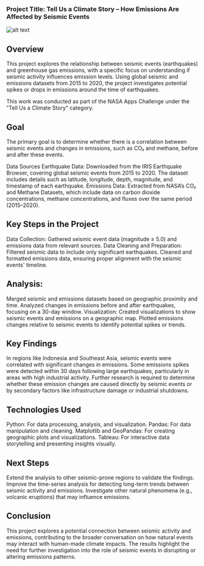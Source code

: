 
### Project Title: Tell Us a Climate Story – How Emissions Are Affected by Seismic Events

![alt text](<DALL·E 2024-10-06 11.11.42 - A detailed visual representation showing the relationship between CO2 emissions and Earth's climate. On one side of the image, factories, vehicles, an.webp>)
## Overview
This project explores the relationship between seismic events (earthquakes) and greenhouse gas emissions, with a specific focus on understanding if seismic activity influences emission levels. Using global seismic and emissions datasets from 2015 to 2020, the project investigates potential spikes or drops in emissions around the time of earthquakes.

This work was conducted as part of the NASA Apps Challenge under the "Tell Us a Climate Story" category.

## Goal
The primary goal is to determine whether there is a correlation between seismic events and changes in emissions, such as CO₂ and methane, before and after these events.

Data Sources
Earthquake Data: Downloaded from the IRIS Earthquake Browser, covering global seismic events from 2015 to 2020. The dataset includes details such as latitude, longitude, depth, magnitude, and timestamp of each earthquake.
Emissions Data: Extracted from NASA’s CO₂ and Methane Datasets, which include data on carbon dioxide concentrations, methane concentrations, and fluxes over the same period (2015–2020).

## Key Steps in the Project
Data Collection: Gathered seismic event data (magnitude ≥ 5.0) and emissions data from relevant sources.
Data Cleaning and Preparation:
Filtered seismic data to include only significant earthquakes.
Cleaned and formatted emissions data, ensuring proper alignment with the seismic events' timeline.

## Analysis:
Merged seismic and emissions datasets based on geographic proximity and time.
Analyzed changes in emissions before and after earthquakes, focusing on a 30-day window.
Visualization:
Created visualizations to show seismic events and emissions on a geographic map.
Plotted emissions changes relative to seismic events to identify potential spikes or trends.

## Key Findings
In regions like Indonesia and Southeast Asia, seismic events were correlated with significant changes in emissions.
Some emissions spikes were detected within 30 days following large earthquakes, particularly in areas with high industrial activity.
Further research is required to determine whether these emission changes are caused directly by seismic events or by secondary factors like infrastructure damage or industrial shutdowns.

## Technologies Used
Python: For data processing, analysis, and visualization.
Pandas: For data manipulation and cleaning.
Matplotlib and GeoPandas: For creating geographic plots and visualizations.
Tableau: For interactive data storytelling and presenting insights visually.

## Next Steps
Extend the analysis to other seismic-prone regions to validate the findings.
Improve the time-series analysis for detecting long-term trends between seismic activity and emissions.
Investigate other natural phenomena (e.g., volcanic eruptions) that may influence emissions.

## Conclusion
This project explores a potential connection between seismic activity and emissions, contributing to the broader conversation on how natural events may interact with human-made climate impacts. The results highlight the need for further investigation into the role of seismic events in disrupting or altering emissions patterns.